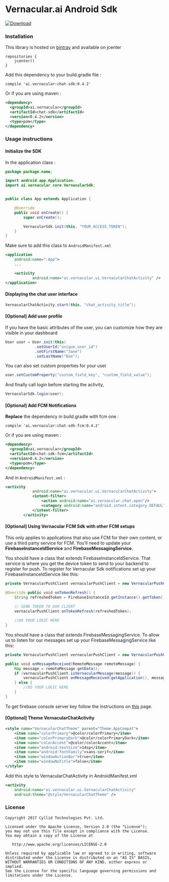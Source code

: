 Vernacular.ai Android Sdk
==========================

 [![Download](https://api.bintray.com/packages/axay/maven/chat-sdk/images/download.svg)](https://bintray.com/axay/maven/chat-sdk/_latestVersion)

### Installation

This library is hosted on [bintray](https://bintray.com/axay/maven/chat-sdk/0.4.2) and available on jcenter

    repositories {
        jcenter()
    }


Add this dependency to your build.gradle file :

    compile 'ai.vernacular:chat-sdk:0.4.2'

Or if you are using maven :
```xml
<dependency>
  <groupId>ai.vernacular</groupId>
  <artifactId>chat-sdk</artifactId>
  <version>0.4.2</version>
  <type>pom</type>
</dependency>
```
### Usage instructions

#### Initialize the SDK

In the application class :

```java
package package.name;

import android.app.Application;
import ai.vernacular.core.VernacularSdk;


public class App extends Application {

    @Override
    public void onCreate() {
        super.onCreate();

        VernacularSdk.init(this, "YOUR_ACCESS_TOKEN");
    }
}
```

Make sure to add this class to `AndroidManifest.xml`

```xml
<application
    android:name=".App">
    ...

    <activity
            android:name="ai.vernacular.ui.VernacularChatActivity" />
</application>
```
#### Displaying the chat user interface

```java
VernacularChatActivity.start(this, "chat_activity_title");
```
#### [Optional] Add user profile

If you have the basic attributes of the user, you can customize how they are visible in your dashboard
```java
User user = User.init(this)
             .setUserId("unique_user_id")
             .setFirstName("Jane")
             .setLastName("Doe");
```
You can also set custom properties for your user

```java
user.setCustomProperty("custom_field_key", "custom_field_value");
```

And finally call login before starting the activity,

```java
VernacularSdk.login(user);
```

#### [Optional] Add FCM Notifications

**Replace** the dependency in build.gradle with fcm one :

    compile 'ai.vernacular:chat-sdk-fcm:0.4.2'

Or if you are using maven :
```xml
<dependency>
  <groupId>ai.vernacular</groupId>
  <artifactId>chat-sdk-fcm</artifactId>
  <version>0.4.2</version>
  <type>pom</type>
</dependency>
```

And in `AndroidManifest.xml` :

```xml
<activity
            android:name="ai.vernacular.ui.VernacularChatActivity">
            <intent-filter>
                <action android:name="ai.vernacular.chat.open"/>
                <category android:name="android.intent.category.DEFAULT"/>
            </intent-filter>
        </activity>
```
#### [Optional] Using Vernacular FCM Sdk with other FCM setups
This only applies to applications that also use FCM for their own content, or use a third party service for FCM. You’ll need to update your **FirebaseInstanceIdService** and **FirebaseMessagingService**.

You should have a class that extends FirebaseInstanceIdService. That service is where you get the device token to send to your backend to register for push. To register for Vernacular Sdk notifications set up your FirebaseInstanceIdService like this:

```java
private VernacularPushClient vernacularPushClient = new VernacularPushClient();

@Override public void onTokenRefresh() {
    String refreshedToken = FirebaseInstanceId.getInstance().getToken();
    
    // SEND TOKEN TO OUR CLIENT
    vernacularPushClient.onTokenRefresh(refreshedToken);

    //DO YOUR LOGIC HERE
}
```

You should have a class that extends FirebaseMessagingService. To allow us to listen for our messages set up your FirebaseMessagingService like this:

```java
private VernacularPushClient vernacularPushClient = new VernacularPushClient();

public void onMessageReceived(RemoteMessage remoteMessage) {
    Map message = remoteMessage.getData();
    if (vernacularPushClient.isVernacularMessage(message)) {
        vernacularPushClient.onMessageReceived(getApplication(), message);
    } else {
        //DO YOUR LOGIC HERE
    }
}
```

To get firebase console server key follow the instructions on [this](https://github.com/Vernacular-ai/android-sdk/wiki/FCM-Notifications) page.

#### [Optional] Theme VernacularChatActivity

```xml
<style name="VernacularChatTheme" parent="Theme.AppCompat">
    <item name="colorPrimary">@color/colorPrimary</item>
    <item name="colorPrimaryDark">@color/colorPrimaryDark</item>
    <item name="colorAccent">@color/colorAccent</item>
    <item name="android:textSize">14sp</item>
    <item name="android:fontFamily">sans-serif</item>
    <item name="windowActionBar">true</item>
    <item name="windowNoTitle">false</item>
</style>
 ```

Add this style to VernacularChatActivity in AndroidManifest.xml

```xml
<activity
    android:name="ai.vernacular.ui.VernacularChatActivity"
    android:theme="@style/VernacularChatTheme" />
```

### License

    Copyright 2017 Cyllid Technologies Pvt. Ltd.

    Licensed under the Apache License, Version 2.0 (the "License");
    you may not use this file except in compliance with the License.
    You may obtain a copy of the License at

       http://www.apache.org/licenses/LICENSE-2.0

    Unless required by applicable law or agreed to in writing, software
    distributed under the License is distributed on an "AS IS" BASIS,
    WITHOUT WARRANTIES OR CONDITIONS OF ANY KIND, either express or implied.
    See the License for the specific language governing permissions and
    limitations under the License.
    

